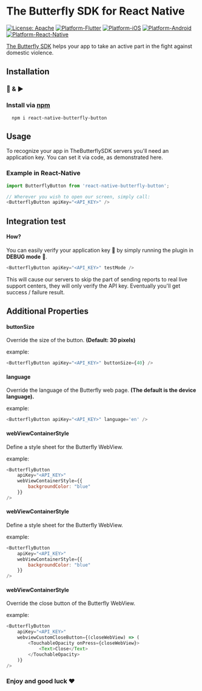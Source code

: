 # The Butterfly SDK for React Native

[![License: Apache](https://img.shields.io/badge/License-Apache-yellow.svg)](https://github.com/TheButterflySDK/Flutter/blob/main/LICENSE)
[![Platform-Flutter](https://img.shields.io/badge/Platform-Flutter-blue.svg)](https://github.com/TheButterflySDK/Flutter)
[![Platform-iOS](https://img.shields.io/badge/Platform-iOS-lightgray.svg)](https://github.com/TheButterflySDK/iOS)
[![Platform-Android](https://img.shields.io/badge/Platform-Android-green.svg)](https://github.com/TheButterflySDK/Android)
[![Platform-React-Native](https://img.shields.io/badge/Platform-ReactNative-blue.svg)](https://github.com/TheButterflySDK/React-Native)

[The Butterfly SDK](https://github.com/TheButterflyButton/About/blob/main/README.md) helps your app to take an active part in the fight against domestic violence.

## Installation

### 🔌 & ▶️

### Install via [npm](https://www.npmjs.com/package/react-native-butterfly-button)

```
  npm i react-native-butterfly-button
```

## Usage

To recognize your app in TheButterflySDK servers you'll need an application key. You can set it via code, as demonstrated here.

### Example in React-Native

```JavaScript
import ButterflyButton from 'react-native-butterfly-button';

// Wherever you wish to open our screen, simply call:
<ButterflyButton apiKey="<API_KEY>" />
```

## Integration test

#### How?

You can easily verify your application key 🔑 by simply running the plugin in **DEBUG mode** 🐞.

```JavaScript
<ButterflyButton apiKey="<API_KEY>" testMode />
```

This will cause our servers to skip the part of sending reports to real live support centers, they will only verify the API key. Eventually you'll get success / failure result.

## Additional Properties

#### buttonSize

Override the size of the button.
**(Default: 30 pixels)**

example:

```JavaScript
<ButterflyButton apiKey="<API_KEY>" buttonSize={40} />
```

#### language

Override the language of the Butterfly web page.
**(The default is the device language).**

example:

```JavaScript
<ButterflyButton apiKey="<API_KEY>" language='en' />
```

#### webViewContainerStyle

Define a style sheet for the Butterfly WebView.

example:

```JavaScript
<ButterflyButton
    apiKey="<API_KEY>"
    webViewContainerStyle={{
        backgroundColor: "blue"
    }}
/>
```

#### webViewContainerStyle

Define a style sheet for the Butterfly WebView.

example:

```JavaScript
<ButterflyButton
    apiKey="<API_KEY>"
    webViewContainerStyle={{
        backgroundColor: "blue"
    }}
/>
```

#### webViewContainerStyle

Override the close button of the Butterfly WebView.

example:

```JavaScript
<ButterflyButton
    apiKey="<API_KEY>"
    webviewCustomCloseButton={(closeWebView) => (
        <TouchableOpacity onPress={closeWebView}>
            <Text>Close</Text>
        </TouchableOpacity>
    )}
/>
```

### Enjoy and good luck ❤️

